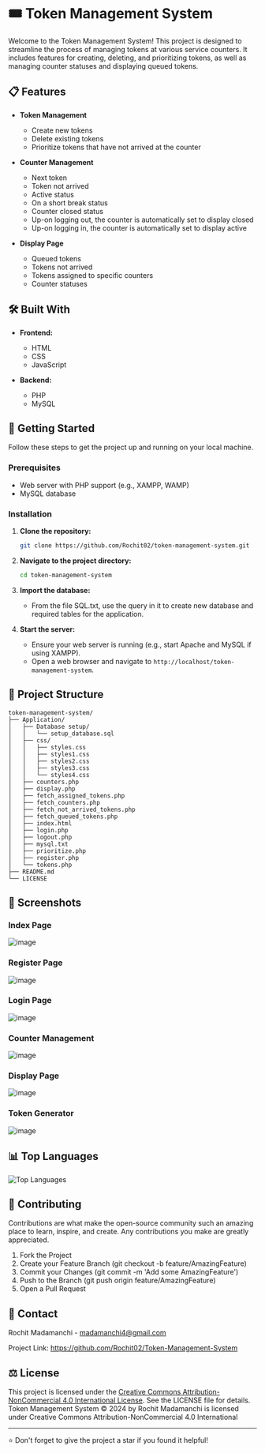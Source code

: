 # 🎟️ Token Management System

Welcome to the Token Management System! This project is designed to streamline the process of managing tokens at various service counters. It includes features for creating, deleting, and prioritizing tokens, as well as managing counter statuses and displaying queued tokens.

## 📋 Features

- **Token Management**
  - Create new tokens
  - Delete existing tokens
  - Prioritize tokens that have not arrived at the counter

- **Counter Management**
  - Next token
  - Token not arrived
  - Active status
  - On a short break status
  - Counter closed status
  - Up-on logging out, the counter is automatically set to display closed
  - Up-on logging in, the counter is automatically set to display active

- **Display Page**
  - Queued tokens
  - Tokens not arrived
  - Tokens assigned to specific counters
  - Counter statuses

## 🛠️ Built With

- **Frontend:**
  - HTML
  - CSS
  - JavaScript

- **Backend:**
  - PHP
  - MySQL

## 🚀 Getting Started

Follow these steps to get the project up and running on your local machine.

### Prerequisites

- Web server with PHP support (e.g., XAMPP, WAMP)
- MySQL database

### Installation

1. **Clone the repository:**
   ```sh
   git clone https://github.com/Rochit02/token-management-system.git

2. **Navigate to the project directory:** 
   ``` sh
   cd token-management-system

3. **Import the database:**
   - From the file SQL.txt, use the query in it to create new database and required tables for the application.

4. **Start the server:**
   - Ensure your web server is running (e.g., start Apache and MySQL if using XAMPP).
   - Open a web browser and navigate to `http://localhost/token-management-system`.

## 📂 Project Structure
```
token-management-system/
├── Application/
│   ├── Database setup/
│   │   └── setup_database.sql
│   ├── css/
│   │   ├── styles.css
│   │   ├── styles1.css
│   │   ├── styles2.css
│   │   ├── styles3.css
│   │   └── styles4.css
│   ├── counters.php
│   ├── display.php
│   ├── fetch_assigned_tokens.php
│   ├── fetch_counters.php
│   ├── fetch_not_arrived_tokens.php
│   ├── fetch_queued_tokens.php
│   ├── index.html
│   ├── login.php
│   ├── logout.php
│   ├── mysql.txt
│   ├── prioritize.php
│   ├── register.php
│   └── tokens.php
├── README.md
└── LICENSE
```

## 📸 Screenshots

### Index Page

![image](https://github.com/Rochit02/Token-Management-System/assets/150697578/9cd039a0-f31e-439f-b259-76d762399a75)

### Register Page

![image](https://github.com/Rochit02/Token-Management-System/assets/150697578/4c8132db-eea0-4743-80d6-e8c174700065)

### Login Page

![image](https://github.com/Rochit02/Token-Management-System/assets/150697578/eaa39728-b6e5-4a69-93f1-e5fe23148c79)

### Counter Management

![image](https://github.com/Rochit02/Token-Management-System/assets/150697578/db84fbe2-8f8a-42bd-9d4a-d2071ec8f6fc)

### Display Page

![image](https://github.com/Rochit02/Token-Management-System/assets/150697578/11c7cb90-8e0c-408a-bcf0-43f4d0c8a103)

### Token Generator

![image](https://github.com/Rochit02/Token-Management-System/assets/150697578/e6f54ec7-8587-4741-9b0c-379c25939c36)

## 📊 Top Languages

![Top Languages](https://github-readme-stats.vercel.app/api/top-langs/?username=Rochit02&repo=token-management-system&layout=compact&theme=radical)


## 🤝 Contributing
Contributions are what make the open-source community such an amazing place to learn, inspire, and create. Any contributions you make are greatly appreciated.

1. Fork the Project
2. Create your Feature Branch (git checkout -b feature/AmazingFeature)
3. Commit your Changes (git commit -m 'Add some AmazingFeature')
4. Push to the Branch (git push origin feature/AmazingFeature)
5. Open a Pull Request

## 📧 Contact

Rochit Madamanchi - madamanchi4@gmail.com

Project Link: https://github.com/Rochit02/Token-Management-System

## ⚖️ License
This project is licensed under the [Creative Commons Attribution-NonCommercial 4.0 International License](LICENSE). See the LICENSE file for details.
Token Management System © 2024 by Rochit Madamanchi is licensed under Creative Commons Attribution-NonCommercial 4.0 International 

---

⭐️ Don't forget to give the project a star if you found it helpful!
